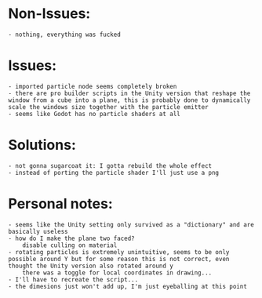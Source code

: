 # Non-Issues:

    - nothing, everything was fucked

# Issues:

    - imported particle node seems completely broken
    - there are pro builder scripts in the Unity version that reshape the window from a cube into a plane, this is probably done to dynamically scale the windows size together with the particle emitter
    - seems like Godot has no particle shaders at all

# Solutions:

    - not gonna sugarcoat it: I gotta rebuild the whole effect
    - instead of porting the particle shader I'll just use a png

# Personal notes:

    - seems like the Unity setting only survived as a "dictionary" and are basically useless
    - how do I make the plane two faced?
        disable culling on material
    - rotating particles is extremely unintuitive, seems to be only possible around Y but for some reason this is not correct, even thought the Unity version also rotated around y
        there was a toggle for local coordinates in drawing...
    - I'll have to recreate the script...
    - the dimesions just won't add up, I'm just eyeballing at this point